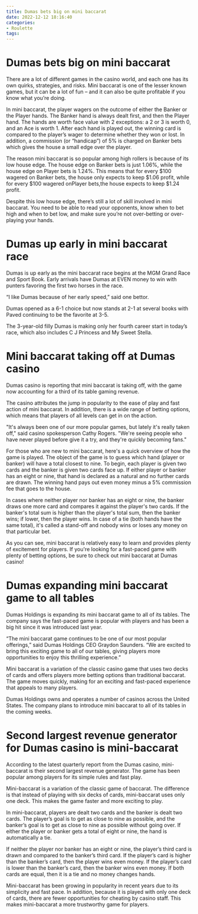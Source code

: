 ```yaml
---
title: Dumas bets big on mini baccarat 
date: 2022-12-12 18:16:40
categories:
- Roulette
tags:
---
```



#  Dumas bets big on mini baccarat 

There are a lot of different games in the casino world, and each one has its own quirks, strategies, and risks. Mini baccarat is one of the lesser known games, but it can be a lot of fun – and it can also be quite profitable if you know what you’re doing.

In mini baccarat, the player wagers on the outcome of either the Banker or the Player hands. The Banker hand is always dealt first, and then the Player hand. The hands are worth face value with 2 exceptions: a 2 or 3 is worth 0, and an Ace is worth 1. After each hand is played out, the winning card is compared to the player’s wager to determine whether they won or lost. In addition, a commission (or “handicap”) of 5% is charged on Banker bets which gives the house a small edge over the player.

The reason mini baccarat is so popular among high rollers is because of its low house edge. The house edge on Banker bets is just 1.06%, while the house edge on Player bets is 1.24%. This means that for every $100 wagered on Banker bets, the house only expects to keep $1.06 profit, while for every $100 wagered onPlayer bets,the house expects to keep $1.24 profit.

Despite this low house edge, there’s still a lot of skill involved in mini baccarat. You need to be able to read your opponents, know when to bet high and when to bet low, and make sure you’re not over-betting or over-playing your hands.

#  Dumas up early in mini baccarat race 

Dumas is up early as the mini baccarat race begins at the MGM Grand Race and Sport Book. Early arrivals have Dumas at EVEN money to win with punters favoring the first two horses in the race. 

“I like Dumas because of her early speed,” said one bettor. 

Dumas opened as a 6-1 choice but now stands at 2-1 at several books with Paved continuing to be the favorite at 3-5.

The 3-year-old filly Dumas is making only her fourth career start in today’s race, which also includes C J Princess and My Sweet Stella.

#  Mini baccarat taking off at Dumas casino 

Dumas casino is reporting that mini baccarat is taking off, with the game now accounting for a third of its table gaming revenue.

The casino attributes the jump in popularity to the ease of play and fast action of mini baccarat. In addition, there is a wide range of betting options, which means that players of all levels can get in on the action.

"It's always been one of our more popular games, but lately it's really taken off," said casino spokesperson Cathy Rogers. "We're seeing people who have never played before give it a try, and they're quickly becoming fans."

For those who are new to mini baccarat, here's a quick overview of how the game is played. The object of the game is to guess which hand (player or banker) will have a total closest to nine. To begin, each player is given two cards and the banker is given two cards face up. If either player or banker has an eight or nine, that hand is declared as a natural and no further cards are drawn. The winning hand pays out even money minus a 5% commission fee that goes to the house.

In cases where neither player nor banker has an eight or nine, the banker draws one more card and compares it against the player's two cards. If the banker's total sum is higher than the player's total sum, then the banker wins; if lower, then the player wins. In case of a tie (both hands have the same total), it's called a stand-off and nobody wins or loses any money on that particular bet.

As you can see, mini baccarat is relatively easy to learn and provides plenty of excitement for players. If you're looking for a fast-paced game with plenty of betting options, be sure to check out mini baccarat at Dumas casino!

#  Dumas expanding mini baccarat game to all tables 

Dumas Holdings is expanding its mini baccarat game to all of its tables. The company says the fast-paced game is popular with players and has been a big hit since it was introduced last year.

“The mini baccarat game continues to be one of our most popular offerings,” said Dumas Holdings CEO Graydon Saunders. “We are excited to bring this exciting game to all of our tables, giving players more opportunities to enjoy this thrilling experience.”

Mini baccarat is a variation of the classic casino game that uses two decks of cards and offers players more betting options than traditional baccarat. The game moves quickly, making for an exciting and fast-paced experience that appeals to many players.

Dumas Holdings owns and operates a number of casinos across the United States. The company plans to introduce mini baccarat to all of its tables in the coming weeks.

#  Second largest revenue generator for Dumas casino is mini-baccarat

According to the latest quarterly report from the Dumas casino, mini-baccarat is their second largest revenue generator. The game has been popular among players for its simple rules and fast play.

Mini-baccarat is a variation of the classic game of baccarat. The difference is that instead of playing with six decks of cards, mini-baccarat uses only one deck. This makes the game faster and more exciting to play.

In mini-baccarat, players are dealt two cards and the banker is dealt two cards. The player’s goal is to get as close to nine as possible, and the banker’s goal is to get as close to nine as possible without going over. If either the player or banker gets a total of eight or nine, the hand is automatically a tie.

If neither the player nor banker has an eight or nine, the player’s third card is drawn and compared to the banker’s third card. If the player’s card is higher than the banker’s card, then the player wins even money. If the player’s card is lower than the banker’s card, then the banker wins even money. If both cards are equal, then it is a tie and no money changes hands.

 Mini-baccarat has been growing in popularity in recent years due to its simplicity and fast pace. In addition, because it is played with only one deck of cards, there are fewer opportunities for cheating by casino staff. This makes mini-baccarat a more trustworthy game for players.